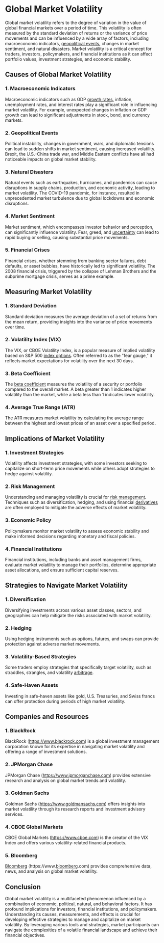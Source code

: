 # Global Market Volatility

Global market volatility refers to the degree of variation in the value of global financial markets over a period of time. This volatility is often measured by the standard deviation of returns or the variance of price movements and can be influenced by a wide array of factors, including macroeconomic indicators, [geopolitical events](../g/geopolitical_events.md), changes in market sentiment, and natural disasters. Market volatility is a critical concept for traders, investors, policymakers, and financial institutions as it can affect portfolio values, investment strategies, and economic stability.

## Causes of Global Market Volatility

### 1. Macroeconomic Indicators

Macroeconomic indicators such as GDP [growth rates](../g/growth_rates_in_trading.md), inflation, unemployment rates, and interest rates play a significant role in influencing market volatility. For example, unexpected changes in inflation or GDP growth can lead to significant adjustments in stock, bond, and currency markets.

### 2. Geopolitical Events

Political instability, changes in government, wars, and diplomatic tensions can lead to sudden shifts in market sentiment, causing increased volatility. Brexit, the U.S.-China trade war, and Middle Eastern conflicts have all had noticeable impacts on global market stability.

### 3. Natural Disasters

Natural events such as earthquakes, hurricanes, and pandemics can cause disruptions in supply chains, production, and economic activity, leading to market volatility. The COVID-19 pandemic, for instance, resulted in unprecedented market turbulence due to global lockdowns and economic disruptions.

### 4. Market Sentiment

Market sentiment, which encompasses investor behavior and perception, can significantly influence volatility. Fear, greed, and [uncertainty](../u/uncertainty_in_trading.md) can lead to rapid buying or selling, causing substantial price movements.

### 5. Financial Crises

Financial crises, whether stemming from banking sector failures, debt defaults, or asset bubbles, have historically led to significant volatility. The 2008 financial crisis, triggered by the collapse of Lehman Brothers and the subprime mortgage crisis, serves as a prime example.

## Measuring Market Volatility

### 1. Standard Deviation

Standard deviation measures the average deviation of a set of returns from the mean return, providing insights into the variance of price movements over time.

### 2. Volatility Index (VIX)

The VIX, or CBOE Volatility Index, is a popular measure of implied volatility based on S&P 500 [index options](../i/index_options.md). Often referred to as the "fear gauge," it reflects market expectations for volatility over the next 30 days.

### 3. Beta Coefficient

The [beta coefficient](../b/beta_coefficient.md) measures the volatility of a security or portfolio compared to the overall market. A beta greater than 1 indicates higher volatility than the market, while a beta less than 1 indicates lower volatility.

### 4. Average True Range (ATR)

The ATR measures market volatility by calculating the average range between the highest and lowest prices of an asset over a specified period.

## Implications of Market Volatility

### 1. Investment Strategies

Volatility affects investment strategies, with some investors seeking to capitalize on short-term price movements while others adopt strategies to hedge against volatility.

### 2. Risk Management

Understanding and managing volatility is crucial for [risk management](../r/risk_management.md). Techniques such as diversification, hedging, and using financial [derivatives](../d/derivatives.md) are often employed to mitigate the adverse effects of market volatility.

### 3. Economic Policy

Policymakers monitor market volatility to assess economic stability and make informed decisions regarding monetary and fiscal policies.

### 4. Financial Institutions

Financial institutions, including banks and asset management firms, evaluate market volatility to manage their portfolios, determine appropriate asset allocations, and ensure sufficient capital reserves.

## Strategies to Navigate Market Volatility

### 1. Diversification

Diversifying investments across various asset classes, sectors, and geographies can help mitigate the risks associated with market volatility.

### 2. Hedging

Using hedging instruments such as options, futures, and swaps can provide protection against adverse market movements.

### 3. Volatility-Based Strategies

Some traders employ strategies that specifically target volatility, such as straddles, strangles, and volatility [arbitrage](../a/arbitrage.md).

### 4. Safe-Haven Assets

Investing in safe-haven assets like gold, U.S. Treasuries, and Swiss francs can offer protection during periods of high market volatility.

## Companies and Resources

### 1. BlackRock

BlackRock (https://www.blackrock.com) is a global investment management corporation known for its expertise in navigating market volatility and offering a range of investment solutions.

### 2. JPMorgan Chase

JPMorgan Chase (https://www.jpmorganchase.com) provides extensive research and analysis on global market trends and volatility.

### 3. Goldman Sachs

Goldman Sachs (https://www.goldmansachs.com) offers insights into market volatility through its research reports and investment advisory services.

### 4. CBOE Global Markets

CBOE Global Markets (https://www.cboe.com) is the creator of the VIX Index and offers various volatility-related financial products.

### 5. Bloomberg

[Bloomberg](../b/bloomberg.md) (https://www.[bloomberg](../b/bloomberg.md).com) provides comprehensive data, news, and analysis on global market volatility.

## Conclusion

Global market volatility is a multifaceted phenomenon influenced by a combination of economic, political, natural, and behavioral factors. It has profound implications for investors, financial institutions, and policymakers. Understanding its causes, measurements, and effects is crucial for developing effective strategies to manage and capitalize on market volatility. By leveraging various tools and strategies, market participants can navigate the complexities of a volatile financial landscape and achieve their financial objectives.
